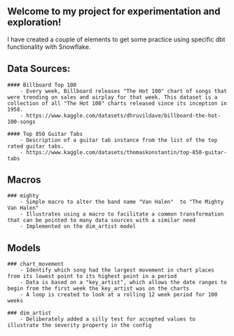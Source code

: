 ## Welcome to my project for experimentation and exploration!

I have created a couple of elements to get some practice using specific dbt functionality with Snowflake.

## Data Sources:

    #### Billboard Top 100 
        - Every week, Billboard releases "The Hot 100" chart of songs that were trending on sales and airplay for that week. This dataset is a collection of all "The Hot 100" charts released since its inception in 1958.
        - https://www.kaggle.com/datasets/dhruvildave/billboard-the-hot-100-songs

    #### Top 850 Guitar Tabs 
        - Description of a guitar tab instance from the list of the top rated guitar tabs.
        - https://www.kaggle.com/datasets/thomaskonstantin/top-850-guitar-tabs


## Macros
    ### mighty    
        - Simple macro to alter the band name "Van Halen"  to "The Mighty Van Halen" 
        - Illustrates using a macro to facilitate a common transformation that can be pointed to many data sources with a similar need
        - Implemented on the dim_artist model

## Models
    ### chart_movement
        - Identify which song had the largest movement in chart places from its lowest point to its highest point in a period
        - Data is based on a "key_artist", which allows the date ranges to begin from the first week the key_artist was on the charts
        - A loop is created to look at a rolling 12 week period for 100 weeks

    ### dim_artist
        - Deliberately added a silly test for accepted values to illustrate the severity property in the config


